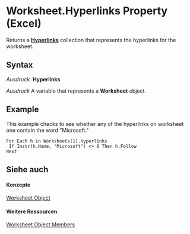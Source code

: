 
# Worksheet.Hyperlinks Property (Excel)

Returns a  **[Hyperlinks](de28e0af-7a4c-56c3-5fe5-ac47d1654628.md)** collection that represents the hyperlinks for the worksheet.


## Syntax

 _Ausdruck_. **Hyperlinks**

 _Ausdruck_ A variable that represents a **Worksheet** object.


## Example

This example checks to see whether any of the hyperlinks on worksheet one contain the word "Microsoft."


```
For Each h in Worksheets(1).Hyperlinks 
 If Instr(h.Name, "Microsoft") <> 0 Then h.Follow 
Next
```


## Siehe auch


#### Konzepte


[Worksheet Object](182b705e-854a-81cc-a4b0-59b942de55ae.md)
#### Weitere Ressourcen


[Worksheet Object Members](http://msdn.microsoft.com/library/f8c1afea-1a1c-f5e4-37e3-52c434c8c157%28Office.15%29.aspx)